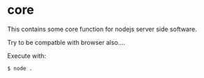 # core

This contains some core function for nodejs server side software.

Try to be compatble with browser also....

Execute with:

```
$ node .
```


